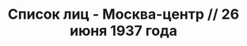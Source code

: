 ---
title: Список лиц - Москва-центр // 26 июня 1937 года
description: РГАСПИ, ф.17, т.1, оп.171, дело 409, лист 227
images:
- /disk/pictures/v01/17-171-409-227.jpg
- /disk/pictures/v01/17-171-409-228.jpg
- /disk/pictures/v01/17-171-409-229.jpg
- /disk/pictures/v01/17-171-409-230.jpg
- /disk/pictures/v01/17-171-409-231.jpg
- /disk/pictures/v01/17-171-409-232.jpg
---